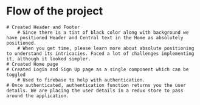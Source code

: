 # Flow of the project
    # Created Header and Footer
        # Since there is a tint of black color along with background we have positioned Header and Central text in the Home as absolutely positioned.
        # When you get time, please learn more about absolute positioning to understand its intricacies. Faced a lot of challenges implementing it, although it looked simpler.
    # Created Home page
    # Created Login and Sign Up page as a single component which can be toggled
        # Used to firebase to help with authentication.  
    # Once authenticated, authentication function returns you the user details. We are placing the user details in a redux store to pass around the application.  